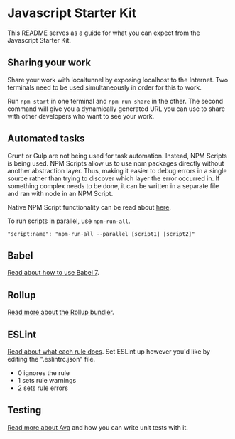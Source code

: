 # Javascript Starter Kit

This README serves as a guide for what you can expect from the Javascript Starter Kit.

## Sharing your work

Share your work with localtunnel by exposing localhost to the Internet.  Two terminals 
need to be used simultaneously in order for this to work.

Run `npm start` in one terminal and `npm run share` in the other.  The second command
will give you a dynamically generated URL you can use to share with other developers
who want to see your work.

## Automated tasks

Grunt or Gulp are not being used for task automation.  Instead, NPM Scripts 
is being used.  NPM Scripts allow us to use npm packages directly without another
abstraction layer.  Thus, making it easier to debug errors in a single source
rather than trying to discover which layer the error occurred in.
If something complex needs to be done, it can be written in a
separate file and ran with node in an NPM Script.  

Native NPM Script functionality can be read about [here](https://docs.npmjs.com/misc/scripts).

To run scripts in parallel, use `npm-run-all`.

```$xslt
"script:name": "npm-run-all --parallel [script1] [script2]"
```

## Babel

[Read about how to use Babel 7](https://babeljs.io/docs/en/usage).

## Rollup

[Read more about the Rollup bundler](https://rollupjs.org/guide/en#overview).

## ESLint

[Read about what each rule does](https://eslint.org/docs/rules/).  Set ESLint up
however you'd like by editing the ".eslintrc.json" file.  

* 0 ignores the rule
* 1 sets rule warnings
* 2 sets rule errors

## Testing

[Read more about Ava](https://github.com/avajs/ava) and how you can write unit
tests with it.
